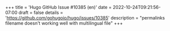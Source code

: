+++
title = 'Hugo GitHub Issue #10385 (en)'
date = 2022-10-24T09:21:56-07:00
draft = false
details = 'https://github.com/gohugoio/hugo/issues/10385'
description = "permalinks filename doesn't working well with multilingual file"
+++
